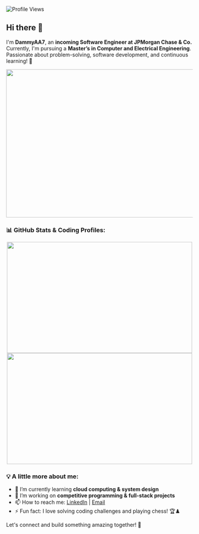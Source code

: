 ![Profile Views](https://komarev.com/ghpvc/?username=DammyAA7&color=brightgreen)  
## Hi there 👋

I'm **DammyAA7**, an **incoming Software Engineer at JPMorgan Chase & Co.** Currently, I'm pursuing a **Master’s in Computer and Electrical Engineering**. Passionate about problem-solving, software development, and continuous learning! 🚀

<img src="https://media3.giphy.com/media/v1.Y2lkPTc5MGI3NjExYWt6ODNkNHdmZWMzc3k3dnFjNGZuMTg1eDBlNTVtemlyZTN1OWhnZSZlcD12MV9pbnRlcm5hbF9naWZfYnlfaWQmY3Q9Zw/iIqmM5tTjmpOB9mpbn/giphy.gif" width="1200" height="400">


### 📊 GitHub Stats & Coding Profiles:

<div align="center">
  <img src="https://github-readme-stats.vercel.app/api/top-langs/?username=DammyAA7&layout=compact&theme=tokyonight" width="500" height="300">
  <img src="https://leetcard.jacoblin.cool/oluwadamilola-adebayo" width="500" height="300">
</div>

### 💡 A little more about me:
- 🌱 I’m currently learning **cloud computing & system design**
- 🔭 I’m working on **competitive programming & full-stack projects**
- 📫 How to reach me: [LinkedIn](https://www.linkedin.com/in/oluwadamilola-adebayo) | [Email](mailto:dammyade07@gmaiil.com)
- ⚡ Fun fact: I love solving coding challenges and playing chess! 🏆♟️

Let's connect and build something amazing together! 🚀
